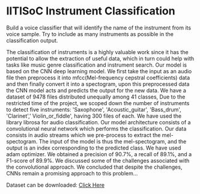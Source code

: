 # IITISoC Instrument Classification

Build a voice classifier that will identify the name of the instrument from its voice sample. Try to include as many instruments as possible in the classification output.

The classification of instruments is a highly valuable work since it has the potential to allow the extraction of useful data, which in turn could help with tasks like music genre classification and instrument search. Our model is based on the CNN deep learning model. We first take the input as an audio file then preprocess it into mfcc(Mel-frequency cepstral coefficients) data and then finally convert it into a spectogram, upon this preprocessed data the CNN model acts and predicts the output for the new data. We have a dataset of 9478 files distributed unequally among  41 classes, Due to the restricted time of the project, we scoped down the number of instruments to detect five instruments: 'Saxophone', 'Acoustic_guitar', 'Bass_drum', 'Clarinet',' Violin_or_fiddle', having 300 files of each. We have used the library librosa for audio classification.  Our model architecture consists of a convolutional neural network which performs the classification. Our data consists in audio streams which we pre-process to extract the mel-spectogram. The input of the model is thus the mel-spectogram, and the output is an index corresponding to the predicted class. We have used adam optimizer. We obtained a precision of 90.7%, a recall of 89.1%, and a F1-score of 89.9%. We discussed some of the challenges associated with the convolutional approach. We concluded that despite the challenges, CNNs remain a promising approach to this problem...


Dataset can be downloaded: [Click Here](https://drive.google.com/drive/folders/1SPIGJm7NaMTcV8Pw0pnCwYTYEHakyrnt?usp=sharing)
